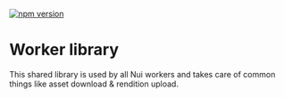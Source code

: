 <!--- when a new release happens, the VERSION and URL in the badge have to be manually updated because it's a private registry --->
[![npm version](https://img.shields.io/badge/%40adobe--internal--nui%2Flibrary-0.0.3-blue.svg)](https://artifactory.corp.adobe.com/artifactory/npm-nui-release/@adobe-internal-nui/library/-/@adobe-internal-nui/library-0.0.3.tgz)

# Worker library

This shared library is used by all Nui workers and takes care of common things like asset download & rendition upload.
